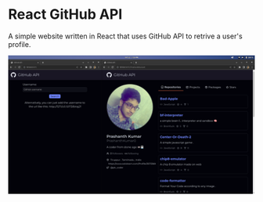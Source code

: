 # React GitHub API

A simple website written in React that uses GitHub API to retrive a user's profile.

![Screenshot](ss.png "Screenshot")